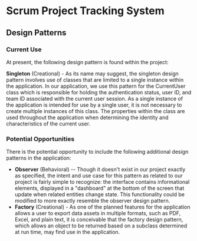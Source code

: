 ﻿# Scrum Project Tracking System
## Design Patterns

### Current Use 

At present, the following design pattern is found within the project:

 **Singleton** (Creational) - As its name may suggest, the singleton design pattern involves use of classes that are limited to a single instance within the application.  In our application, we use this pattern for the CurrentUser class which is responsible for holding the authentication status, user ID, and team ID associated with the current user session.  As a single instance of the application is intended for use by a single user, it is not necessary to create multiple instances of this class.  The properties within the class are used throughout the application when determining the identity and characteristics of the current user.

### Potential Opportunities

There is the potential opportunity to include the following additional design patterns in the application:

 - **Observer** (Behavioral) -- Though it doesn't exist in our project exactly as specified, the intent and use case for this pattern as related to our project is fairly simple to recognize: the interface contains informational elements, displayed in a "dashboard" at the bottom of the screen that update when related entities change state.  This functionality could be modified to more exactly resemble the observer design pattern.
 - **Factory** (Creational) - As one of the planned features for the application allows a user to export data assets in multiple formats, such as PDF, Excel, and plain text, it is conceivable that the factory design pattern, which allows an object to be returned based on a subclass determined at run time,  may find use in the application.
 
